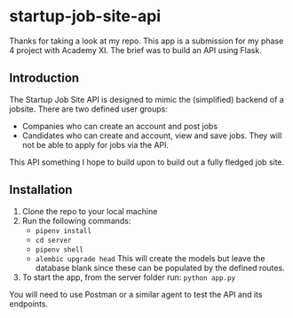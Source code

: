 # startup-job-site-api

Thanks for taking a look at my repo. This app is a submission for my phase 4 project with Academy XI. The brief was to build an API using Flask.

## Introduction
The Startup Job Site API is designed to mimic the (simplified) backend of a jobsite. There are two defined user groups:
- Companies who can create an account and post jobs
- Candidates who can create and account, view and save jobs. They will not be able to apply for jobs via the API.

This API something I hope to build upon to build out a fully fledged job site. 

## Installation
1. Clone the repo to your local machine
2. Run the following commands:
    - `pipenv install`
    - `cd server`
    - `pipenv shell`
    - `alembic upgrade head`
    This will create the models but leave the database blank since these can be populated by the defined routes.
3. To start the app, from the server folder run:
    `python app.py`

You will need to use Postman or a similar agent to test the API and its endpoints.
